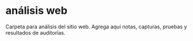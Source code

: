 # análisis web

Carpeta para análisis del sitio web. Agrega aquí notas, capturas, pruebas y resultados de auditorías.
